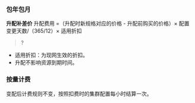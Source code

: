 ### 包年包月
**升配补差价**
升配费用 =（升配时新规格对应的价格 - 升配前购买的价格）× 配置变更天数/（365/12）× 适用折扣

>?
- 适用折扣：为现网生效的折扣。
- 升配不影响资源到期时间。

### 按量计费
变配后计费规则不变，按照扣费时的集群配置每小时结算一次。

